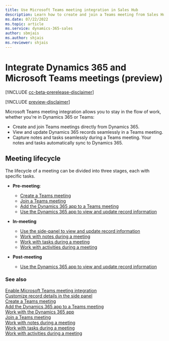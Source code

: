 ```yaml
---
title: Use Microsoft Teams meeting integration in Sales Hub
description: Learn how to create and join a Teams meeting from Sales Hub.
ms.date: 07/22/2022
ms.topic: article
ms.service: dynamics-365-sales
author: sbmjais
ms.author: shjais
ms.reviewer: shjais 
---
```


# Integrate Dynamics 365 and Microsoft Teams meetings (preview)

[!INCLUDE [cc-beta-prerelease-disclaimer](../../includes/cc-beta-prerelease-disclaimer.md)]

[!INCLUDE [preview-disclaimer](../../includes/preview-disclaimer.md)]

Microsoft Teams meeting integration allows you to stay in the flow of work, whether you're in Dynamics 365 or Teams:

- Create and join Teams meetings directly from Dynamics 365.
- View and update Dynamics 365 records seamlessly in a Teams meeting.
- Capture notes and tasks seamlessly during a Teams meeting. Your notes and tasks automatically sync to Dynamics 365.


## Meeting lifecycle

The lifecycle of a meeting can be divided into three stages, each with specific tasks.

- **Pre-meeting**:

  - [Create a Teams meeting](create-teams-meeting.md)
  - [Join a Teams meeting](work-with-d365-app.md)
  - [Add the Dynamics 365 app to a Teams meeting](add-d365-app.md)
  - [Use the Dynamics 365 app to view and update record information](work-with-d365-app.md#view-record-details-before-or-after-a-meeting)

- **In-meeting**

  - [Use the side-panel to view and update record information](work-with-d365-app.md#view-record-details-during-a-meeting)
  - [Work with notes during a meeting](work-with-notes.md)
  - [Work with tasks during a meeting](work-with-tasks.md)
  - [Work with activities during a meeting](work-with-activities.md)

- **Post-meeting**

  - [Use the Dynamics 365 app to view and update record information](work-with-d365-app.md#view-record-details-before-or-after-a-meeting)

### See also

[Enable Microsoft Teams meeting integration](enable-teams-meeting-integration.md)    
[Customize record details in the side panel](customize-record-side-panel.md)   
[Create a Teams meeting](create-teams-meeting.md)   
[Add the Dynamics 365 app to a Teams meeting](add-d365-app.md)   
[Work with the Dynamics 365 app](work-with-d365-app.md)     
[Join a Teams meeting](join-teams-meeting.md)   
[Work with notes during a meeting](work-with-notes.md)   
[Work with tasks during a meeting](work-with-tasks.md)   
[Work with activities during a meeting](work-with-activities.md)   
   

